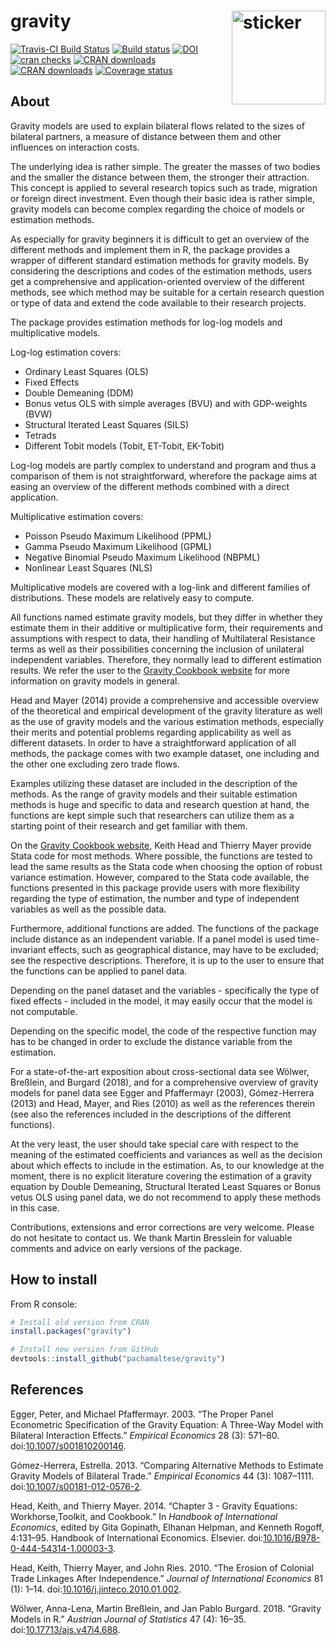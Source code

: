 
gravity <img src="http://pacha.hk/gravity/apple.svg" width=150 align="right" alt="sticker"/>
============================================================================================

[![Travis-CI Build Status](https://travis-ci.org/pachamaltese/gravity.svg?branch=master)](https://travis-ci.org/pachamaltese/gravity) [![Build status](https://ci.appveyor.com/api/projects/status/tbpew2740yimjxl9?svg=true)](https://ci.appveyor.com/project/pachamaltese/gravity) [![DOI](https://zenodo.org/badge/doi/10.17713/ajs.v47i4.688.svg)](https://doi.org/10.17713/ajs.v47i4.688) [![cran checks](https://cranchecks.info/badges/summary/gravity)](https://cran.r-project.org/web/checks/check_results_gravity.html) [![CRAN downloads](http://cranlogs.r-pkg.org/badges/gravity)](http://cran.rstudio.com/web/packages/gravity/index.html) [![CRAN downloads](http://cranlogs.r-pkg.org/badges/grand-total/gravity)](http://cran.rstudio.com/web/packages/gravity/index.html) [![Coverage status](https://codecov.io/gh/pachamaltese/gravity/branch/master/graph/badge.svg)](https://codecov.io/github/pachamaltese/gravity?branch=master)

About
-----

Gravity models are used to explain bilateral flows related to the sizes of bilateral partners, a measure of distance between them and other influences on interaction costs.

The underlying idea is rather simple. The greater the masses of two bodies and the smaller the distance between them, the stronger their attraction. This concept is applied to several research topics such as trade, migration or foreign direct investment. Even though their basic idea is rather simple, gravity models can become complex regarding the choice of models or estimation methods.

As especially for gravity beginners it is difficult to get an overview of the different methods and implement them in R, the package provides a wrapper of different standard estimation methods for gravity models. By considering the descriptions and codes of the estimation methods, users get a comprehensive and application-oriented overview of the different methods, see which method may be suitable for a certain research question or type of data and extend the code available to their research projects.

The package provides estimation methods for log-log models and multiplicative models.

Log-log estimation covers:

-   Ordinary Least Squares (OLS)
-   Fixed Effects
-   Double Demeaning (DDM)
-   Bonus vetus OLS with simple averages (BVU) and with GDP-weights (BVW)
-   Structural Iterated Least Squares (SILS)
-   Tetrads
-   Different Tobit models (Tobit, ET-Tobit, EK-Tobit)

Log-log models are partly complex to understand and program and thus a comparison of them is not straightforward, wherefore the package aims at easing an overview of the different methods combined with a direct application.

Multiplicative estimation covers:

-   Poisson Pseudo Maximum Likelihood (PPML)
-   Gamma Pseudo Maximum Likelihood (GPML)
-   Negative Binomial Pseudo Maximum Likelihood (NBPML)
-   Nonlinear Least Squares (NLS)

Multiplicative models are covered with a log-link and different families of distributions. These models are relatively easy to compute.

All functions named estimate gravity models, but they differ in whether they estimate them in their additive or multiplicative form, their requirements and assumptions with respect to data, their handling of Multilateral Resistance terms as well as their possibilities concerning the inclusion of unilateral independent variables. Therefore, they normally lead to different estimation results. We refer the user to the [Gravity Cookbook website](https://sites.google.com/site/hiegravity/) for more information on gravity models in general.

Head and Mayer (2014) provide a comprehensive and accessible overview of the theoretical and empirical development of the gravity literature as well as the use of gravity models and the various estimation methods, especially their merits and potential problems regarding applicability as well as different datasets. In order to have a straightforward application of all methods, the package comes with two example dataset, one including and the other one excluding zero trade flows.

Examples utilizing these dataset are included in the description of the methods. As the range of gravity models and their suitable estimation methods is huge and specific to data and research question at hand, the functions are kept simple such that researchers can utilize them as a starting point of their research and get familiar with them.

On the [Gravity Cookbook website](https://sites.google.com/site/hiegravity/), Keith Head and Thierry Mayer provide Stata code for most methods. Where possible, the functions are tested to lead the same results as the Stata code when choosing the option of robust variance estimation. However, compared to the Stata code available, the functions presented in this package provide users with more flexibility regarding the type of estimation, the number and type of independent variables as well as the possible data.

Furthermore, additional functions are added. The functions of the package include distance as an independent variable. If a panel model is used time-invariant effects, such as geographical distance, may have to be excluded; see the respective descriptions. Therefore, it is up to the user to ensure that the functions can be applied to panel data.

Depending on the panel dataset and the variables - specifically the type of fixed effects - included in the model, it may easily occur that the model is not computable.

Depending on the specific model, the code of the respective function may has to be changed in order to exclude the distance variable from the estimation.

For a state-of-the-art exposition about cross-sectional data see Wölwer, Breßlein, and Burgard (2018), and for a comprehensive overview of gravity models for panel data see Egger and Pfaffermayr (2003), Gómez-Herrera (2013) and Head, Mayer, and Ries (2010) as well as the references therein (see also the references included in the descriptions of the different functions).

At the very least, the user should take special care with respect to the meaning of the estimated coefficients and variances as well as the decision about which effects to include in the estimation. As, to our knowledge at the moment, there is no explicit literature covering the estimation of a gravity equation by Double Demeaning, Structural Iterated Least Squares or Bonus vetus OLS using panel data, we do not recommend to apply these methods in this case.

Contributions, extensions and error corrections are very welcome. Please do not hesitate to contact us. We thank Martin Bresslein for valuable comments and advice on early versions of the package.

How to install
--------------

From R console:

``` r
# Install old version from CRAN
install.packages("gravity")

# Install new version from GitHub
devtools::install_github("pachamaltese/gravity")
```

References
----------

Egger, Peter, and Michael Pfaffermayr. 2003. “The Proper Panel Econometric Specification of the Gravity Equation: A Three-Way Model with Bilateral Interaction Effects.” *Empirical Economics* 28 (3): 571–80. doi:[10.1007/s001810200146](https://doi.org/10.1007/s001810200146).

Gómez-Herrera, Estrella. 2013. “Comparing Alternative Methods to Estimate Gravity Models of Bilateral Trade.” *Empirical Economics* 44 (3): 1087–1111. doi:[10.1007/s00181-012-0576-2](https://doi.org/10.1007/s00181-012-0576-2).

Head, Keith, and Thierry Mayer. 2014. “Chapter 3 - Gravity Equations: Workhorse,Toolkit, and Cookbook.” In *Handbook of International Economics*, edited by Gita Gopinath, Elhanan Helpman, and Kenneth Rogoff, 4:131–95. Handbook of International Economics. Elsevier. doi:[10.1016/B978-0-444-54314-1.00003-3](https://doi.org/10.1016/B978-0-444-54314-1.00003-3).

Head, Keith, Thierry Mayer, and John Ries. 2010. “The Erosion of Colonial Trade Linkages After Independence.” *Journal of International Economics* 81 (1): 1–14. doi:[10.1016/j.jinteco.2010.01.002](https://doi.org/10.1016/j.jinteco.2010.01.002).

Wölwer, Anna-Lena, Martin Breßlein, and Jan Pablo Burgard. 2018. “Gravity Models in R.” *Austrian Journal of Statistics* 47 (4): 16–35. doi:[10.17713/ajs.v47i4.688](https://doi.org/10.17713/ajs.v47i4.688).
